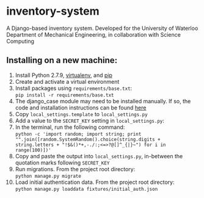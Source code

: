 # inventory-system
A Django-based inventory system. Developed for the University of Waterloo Department of Mechanical Engineering, in collaboration with Science Computing

## Installing on a new machine:

1. Install Python 2.7.9, [virtualenv](https://virtualenv.pypa.io/en/latest/), and [pip](https://pip.pypa.io/en/latest/index.html)
2. Create and activate a virtual environment
2. Install packages using `requirements/base.txt`:  
  `pip install -r requirements/base.txt`
3. The django_case module may need to be installed manually. If so, the code and installation instructions can be found [here](https://bitbucket.org/amjoconn/django-cas)
4. Copy `local_settings.template` to `local_settings.py`
5. Add a value to the `SECRET_KEY` setting in `local_settings.py`:  
  1. In the terminal, run the following command:  
     `python -c 'import random; import string; print "".join([random.SystemRandom().choice(string.digits + string.letters + "!$&()*+,-./:;<=>?@[]^_{|}~") for i in range(100)])'`
  2. Copy and paste the output into `local_settings.py`, in-between the quotation marks following `SECRET_KEY`
6. Run migrations. From the project root directory:  
   `python manage.py migrate`
7. Load initial authentication data. From the project root directory:  
   `python manage.py loaddata fixtures/initial_auth.json`
